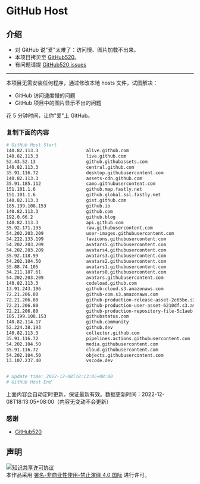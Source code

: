 # GitHub Host
## 介绍
- 对 GitHub 说"爱"太难了：访问慢、图片加载不出来。
- 本项目拷贝至 [GitHub520](https://github.com/521xueweihan/GitHub520)。
- 有问题请提 [GitHub520 issues](https://github.com/521xueweihan/GitHub520/issues/new)

---

本项目无需安装任何程序，通过修改本地 hosts 文件，试图解决：
- GitHub 访问速度慢的问题
- GitHub 项目中的图片显示不出的问题

花 5 分钟时间，让你"爱"上 GitHub。

### 复制下面的内容
```bash
# GitHub Host Start
140.82.113.3                  alive.github.com
140.82.113.3                  live.github.com
52.43.52.13                   github.githubassets.com
140.82.113.3                  central.github.com
35.91.116.72                  desktop.githubusercontent.com
140.82.113.3                  assets-cdn.github.com
35.91.185.112                 camo.githubusercontent.com
151.101.1.6                   github.map.fastly.net
151.101.1.6                   github.global.ssl.fastly.net
140.82.113.3                  gist.github.com
185.199.108.153               github.io
140.82.113.3                  github.com
192.0.66.2                    github.blog
140.82.113.3                  api.github.com
35.92.171.133                 raw.githubusercontent.com
54.202.203.209                user-images.githubusercontent.com
34.222.133.199                favicons.githubusercontent.com
54.202.203.209                avatars5.githubusercontent.com
54.202.203.209                avatars4.githubusercontent.com
35.92.118.99                  avatars3.githubusercontent.com
54.202.104.50                 avatars2.githubusercontent.com
35.88.74.105                  avatars1.githubusercontent.com
34.211.187.61                 avatars0.githubusercontent.com
54.202.203.209                avatars.githubusercontent.com
140.82.113.3                  codeload.github.com
13.91.243.196                 github-cloud.s3.amazonaws.com
72.21.206.80                  github-com.s3.amazonaws.com
72.21.206.80                  github-production-release-asset-2e65be.s3.amazonaws.com
72.21.206.80                  github-production-user-asset-6210df.s3.amazonaws.com
72.21.206.80                  github-production-repository-file-5c1aeb.s3.amazonaws.com
185.199.108.153               githubstatus.com
140.82.114.17                 github.community
52.224.38.193                 github.dev
140.82.113.3                  collector.github.com
35.91.116.72                  pipelines.actions.githubusercontent.com
54.202.104.50                 media.githubusercontent.com
35.91.116.72                  cloud.githubusercontent.com
54.202.104.50                 objects.githubusercontent.com
13.107.237.40                 vscode.dev


# Update time: 2022-12-08T18:13:05+08:00
# GitHub Host End

```
上面内容会自动定时更新，保证最新有效。数据更新时间：2022-12-08T18:13:05+08:00（内容无变动不会更新）

### 感谢

- [GitHub520](https://github.com/521xueweihan/GitHub520)

## 声明
<a rel="license" href="https://creativecommons.org/licenses/by-nc-nd/4.0/deed.zh"><img alt="知识共享许可协议" style="border-width: 0" src="https://licensebuttons.net/l/by-nc-nd/4.0/88x31.png"></a><br>本作品采用 <a rel="license" href="https://creativecommons.org/licenses/by-nc-nd/4.0/deed.zh">署名-非商业性使用-禁止演绎 4.0 国际</a> 进行许可。